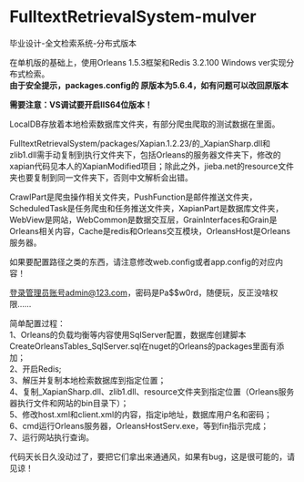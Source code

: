# FulltextRetrievalSystem-mulver
毕业设计-全文检索系统-分布式版本

在单机版的基础上，使用Orleans 1.5.3框架和Redis 3.2.100 Windows ver实现分布式检索。  
**由于安全提示，packages.config的 <package id="Microsoft.Data.OData" version="5.8.4" targetFramework="net461" /> 原版本为5.6.4，如有问题可以改回原版本**  

**需要注意：VS调试要开启IIS64位版本！**  

LocalDB存放着本地检索数据库文件夹，有部分爬虫爬取的测试数据在里面。  

FulltextRetrievalSystem/packages/Xapian.1.2.23/的_XapianSharp.dll和zlib1.dll需手动复制到执行文件夹下，包括Orleans的服务器文件夹下，修改的xapian代码见本人的XapianModified项目；除此之外，jieba.net的resource文件夹也要复制到同一文件夹下，否则中文解析会出错。  

CrawlPart是爬虫操作相关文件夹，PushFunction是邮件推送文件夹，ScheduledTask是任务爬虫和任务推送文件夹，XapianPart是数据库文件夹，WebView是网站，WebCommon是数据交互层，GrainInterfaces和Grain是Orleans相关内容，Cache是redis和Orleans交互模块，OrleansHost是Orleans服务器。    

如果要配置路径之类的东西，请注意修改web.config或者app.config的对应内容！  

登录管理员账号admin@123.com，密码是Pa$$w0rd，随便玩，反正没啥权限……  

简单配置过程：  
1、Orleans的负载均衡等内容使用SqlServer配置，数据库创建脚本CreateOrleansTables_SqlServer.sql在nuget的Orleans的packages里面有添加；  
2、开启Redis;    
3、解压并复制本地检索数据库到指定位置；  
4、复制_XapianSharp.dll、zlib1.dll、resource文件夹到指定位置（Orleans服务器执行文件和网站的bin目录下）；  
5、修改host.xml和client.xml的内容，指定ip地址，数据库用户名和密码；  
6、cmd运行Orleans服务器，OrleansHostServ.exe，等到fin指示完成；  
7、运行网站执行查询。

代码天长日久没动过了，要把它们拿出来通通风，如果有bug，这是很可能的，请见谅！  
